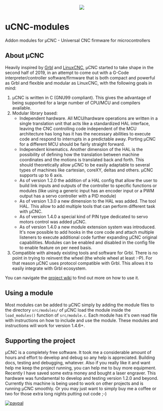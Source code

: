 <p align="center">
<img src="https://github.com/Paciente8159/uCNC/blob/master/docs/logo.png?raw=true">
</p>


# uCNC-modules
Addon modules for µCNC - Universal CNC firmware for microcontrollers

## About µCNC

Heavily inspired by [Grbl](https://github.com/gnea/grbl) and [LinuxCNC](http://linuxcnc.org/), µCNC started to take shape in the second half of 2019, in an attempt to come out with a G-Code interpreter/controller software/firmware that is both compact and powerful as Grbl and flexible and modular as LinuxCNC, with the following goals in mind:

1. µCNC is written in C (GNU99 compliant). This gives the advantage of being supported for a large number of CPU/MCU and compilers available.
2. Modular library based:
   - Independent hardware. All MCU/hardware operations are written in a single translation unit that acts like a standardized HAL interface, leaving the CNC controlling code independent of the MCU architecture has long has it has the necessary abilities to execute code and respond to interrupts in a predictable away. Porting µCNC for a different MCU should be fairly straight forward.
   - Independent kinematics. Another dimension of the HAL is the possibility of defining how the translation between machine coordinates and the motions is translated back and forth. This should theoretically allow µCNC to be easily adaptable to several types of machines like cartesian, coreXY, deltas and others. µCNC supports up to 6 axis.
   - As of version 1.2.0 the addition of a HAL config that allow the user to build link inputs and outputs of the controller to specific functions or modules (like using a generic input has an encoder input or a PWM output has a servo controller with a PID module)
   - As of version 1.3.0 a new dimension to the HAL was added. The tool HAL. This allow to add multiple tools that can perform different task with µCNC.
   - As of version 1.4.0 a special kind of PIN type dedicated to servo motors control was added µCNC.
   - As of version 1.4.0 a new module extension system was introduced. It's now possible to add hooks in the core code and attach multiple listeners to execute additional code further expanding µCNC original capabilities. Modules can be enabled and disabled in the config file to enable feature on per need basis.
3. Compatible with already existing tools and software for Grbl. There is no point in trying to reinvent the wheel (the whole wheel at least :-P). For that reason µCNC uses protocol compatible with Grbl. This allows it to easily integrate with Grbl ecosystem.

You can navigate the [project wiki](https://github.com/Paciente8159/uCNC/wiki) to find out more on how to use it.

## Using a module

Most modules can be added to µCNC simply by adding the module files to the directory `src/modules/` of µCNC load the module inside the `load_modules()` function of `src/module.c`.
Each module has it's own read file with instructions on how to include and use the module. These modules and instructions will work for version 1.4.6+.

## Supporting the project

µCNC is a completely free software. It took me a considerable amount of hours and effort to develop and debug so any help is appreciated. Building docs, testing and debugging, whatever. Also if you really like it and want help me keep the project running, you can help me to buy more equipment. Recently I have saved some extra money and bought a laser engraver. This hardware was fundamental to develop and testing version 1.2.0 and beyond. Currently this machine is being used to work on other projects and is running µCNC smoothly. Or you may just want to simply buy me a coffee or two for those extra long nights putting out code ;-)

[![paypal](https://www.paypalobjects.com/webstatic/en_US/i/buttons/PP_logo_h_100x26.png)](https://www.paypal.me/paciente8159)
